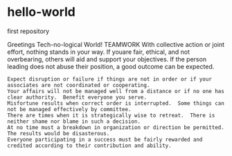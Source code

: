 # hello-world
first repository

Greetings Tech-no-logical World!
  TEAMWORK
    With collective action or joint effort, nothing stands in your way.  If youare fair, ethical, and not overbearing, others will aid and support your objectives.  If the person leading does not abuse their position, a good outcome can be expected.
    
    Expect disruption or failure if things are not in order or if your associates are not coordinated or cooperating.
    Your affairs will not be managed well from a distance or if no one has clear authority.  Benefit everyone you serve.
    Misfortune results when correct order is interrupted.  Some things can not be managed effectively by committee.
    There are times when it is strategically wise to retreat.  There is neither shame nor blame in such a decision.
    At no time must a breakdown in organization or direction be permitted.  The results would be disasterous.
    Everyone participating in a success must be fairly rewarded and credited according to their contribution and ability.
